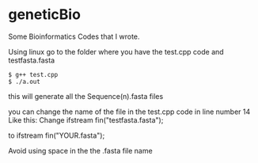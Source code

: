 # geneticBio
Some Bioinformatics Codes that I wrote. 

Using linux 
go to the folder where you have the test.cpp code and testfasta.fasta


``` 
$ g++ test.cpp
$ ./a.out 
```

this will generate all the Sequence(n).fasta files


you can change the name of the file in the test.cpp code in line number 14
Like this:
Change 
	ifstream fin("testfasta.fasta");

to 
     	ifstream fin("YOUR.fasta");

Avoid using space in the the .fasta file name
